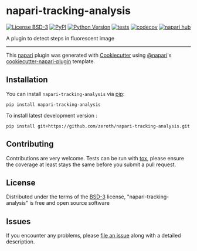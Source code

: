 # napari-tracking-analysis

[![License BSD-3](https://img.shields.io/pypi/l/napari-tracking-analysis.svg?color=green)](https://github.com/zeroth/napari-tracking-analysis/raw/main/LICENSE)
[![PyPI](https://img.shields.io/pypi/v/napari-tracking-analysis.svg?color=green)](https://pypi.org/project/napari-tracking-analysis)
[![Python Version](https://img.shields.io/pypi/pyversions/napari-tracking-analysis.svg?color=green)](https://python.org)
[![tests](https://github.com/zeroth/napari-tracking-analysis/workflows/tests/badge.svg)](https://github.com/zeroth/napari-tracking-analysis/actions)
[![codecov](https://codecov.io/gh/zeroth/napari-tracking-analysis/branch/main/graph/badge.svg)](https://codecov.io/gh/zeroth/napari-tracking-analysis)
[![napari hub](https://img.shields.io/endpoint?url=https://api.napari-hub.org/shields/napari-tracking-analysis)](https://napari-hub.org/plugins/napari-tracking-analysis)

A plugin to detect steps in fluorescent image

----------------------------------

This [napari] plugin was generated with [Cookiecutter] using [@napari]'s [cookiecutter-napari-plugin] template.

<!--
Don't miss the full getting started guide to set up your new package:
https://github.com/napari/cookiecutter-napari-plugin#getting-started

and review the napari docs for plugin developers:
https://napari.org/stable/plugins/index.html
-->

## Installation

You can install `napari-tracking-analysis` via [pip]:

    pip install napari-tracking-analysis



To install latest development version :

    pip install git+https://github.com/zeroth/napari-tracking-analysis.git


## Contributing

Contributions are very welcome. Tests can be run with [tox], please ensure
the coverage at least stays the same before you submit a pull request.

## License

Distributed under the terms of the [BSD-3] license,
"napari-tracking-analysis" is free and open source software

## Issues

If you encounter any problems, please [file an issue] along with a detailed description.

[napari]: https://github.com/napari/napari
[Cookiecutter]: https://github.com/audreyr/cookiecutter
[@napari]: https://github.com/napari
[MIT]: http://opensource.org/licenses/MIT
[BSD-3]: http://opensource.org/licenses/BSD-3-Clause
[GNU GPL v3.0]: http://www.gnu.org/licenses/gpl-3.0.txt
[GNU LGPL v3.0]: http://www.gnu.org/licenses/lgpl-3.0.txt
[Apache Software License 2.0]: http://www.apache.org/licenses/LICENSE-2.0
[Mozilla Public License 2.0]: https://www.mozilla.org/media/MPL/2.0/index.txt
[cookiecutter-napari-plugin]: https://github.com/napari/cookiecutter-napari-plugin

[file an issue]: https://github.com/zeroth/napari-tracking-analysis/issues

[napari]: https://github.com/napari/napari
[tox]: https://tox.readthedocs.io/en/latest/
[pip]: https://pypi.org/project/pip/
[PyPI]: https://pypi.org/

